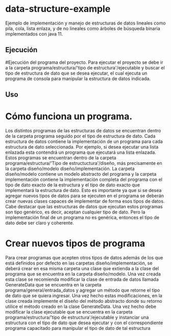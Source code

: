 # data-structure-example
Ejemplo de implementación y manejo de estructuras de datos lineales como pila, cola, lista enlaza, y de no lineales como árboles de búsqueda binaria implementados 
con java 11.

## Ejecución
#Ejecución del programa del proyecto.
Para ejecutar el proyecto se debe ir a la carpeta programa/estructura/'tipo de estructura'/ejecutable y buscar el tipo de estructura de dato que se desea ejecutar,
el cual ejecuta un programa de consola para manipular la estructura de datos indicada.

## Uso
# Cómo funciona un programa.
Los distintos programas de las estructuras de datos se encuentran dentro de la carpeta programa seguido por el tipo de estructura de dato. Cada estructura de datos 
contiene la implementación de un programa para cada estructura de dato seleccionada. Por ejemplo, si desea ejecutar una lista enlazada
esta contendrá un programa que ejecutará una lista enlazada. Estos programas se encuentran dentro de la carpeta programa/estructura/'Tipo de estructuctura'/diseño,
más precisamente en la carpeta diseño/modelo diseño/implementación. La carpeta diseño/modelo contiene un modelo abstracto del programa y la carpeta implementación
contiene la implementación completa del programa con el tipo de dato exacto de la estructura y el tipo de dato exacto que implementará la estructura de dato.
Esto es importante ya que si se desea agregar nuevos tipos de datos para se ejecuten en el programa se deberán crear nuevas clases capaces de implementar de forma
esos tipos de datos. Cabe destacar que las estructuras de datos que ejecutan estos programas son tipo genérico, es decir, aceptan cualquier tipo de dato.
Pero la implementación final de un programa no es genérica, entonces el tipo de dato debe ser claro y coherente.

# Crear nuevos tipos de programa
Para crear programas que acepten otros tipos de datos además de los que está definidos por defecto en las carpetas diseño/implementación, se deberá crear en esa misma
carpeta una clase que extienda a la clase del programa que se encuentra en la carpeta diseño/modelo. Una vez creada esta clase se recomienda modificar la clase de entrada
de datos llamada GenerateData que se encuentra en la carpeta programa/general/entrada_datos y agregar un método que retorne el tipo de dato que se quiera ingresar.
Una vez hecho estas modificaciones, en la clase creada implemente el diseño del método abstracto donde su retorno utilice el método creado en la clase GenerateData.
Una vez hecho debe modificar la clase ejecutable que se encuentra en la carpeta programa/estructura/'tipo de estructura'/ejecutable y instanciar una estructura con el tipo
de dato que desea ejecutar y con el correspondiente programa capacitado para manipular el tipo de dato de tal estructura

